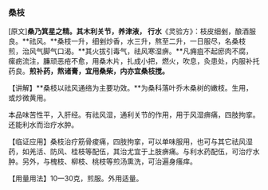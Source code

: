 ### **桑枝**

[原文]**桑乃箕星之精。其木利关节，养津液， 行水**《灵验方》：枝皮细剉，酿酒服良。**祛风。**桑枝一升，细剉炒香，水三升，熬至二升，一日服尽，名桑枝煎，治风气脚气口渴。**其火拔引毒气，祛风寒湿痹。**凡痈疽不起瘀肉不腐，瘰疬流注，臁顽恶疮不愈，用桑木片，扎成小把，燃火，吹息，灸患处，内服补托药良。**煎补药，熬诸膏，宜用桑柴，内亦宜桑枝搅。**

【讲解】**桑枝以祛风通络为主要功效。**为桑科落叶乔木桑树的嫩枝。生用，或炒微黄用。

本品味苦性平，入肝经。有祛风湿，通利关节的作用，用于风湿痹痛，四肢拘挛。还能利水而治疗水肿。

【临证应用】桑枝治疗筋骨痠痛，四肢拘挛，可以单味服用，也可与其它祛风湿药，如羌活、防风、桂枝等配伍，其治尤宜于上肢痹痛。与利水药配伍，可治疗水肿。另外，与槐枝、柳枝、桃枝等煎汤熏洗，可治遍身瘙痒。

【用量用法】10一30克，煎服。外用适量。
